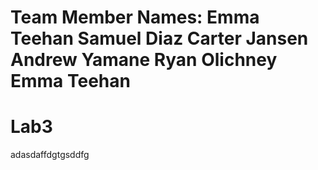 Team Member Names:
Emma Teehan
Samuel Diaz
Carter Jansen
Andrew Yamane
Ryan Olichney
Emma Teehan
=======
# Lab3
adasdaffdgtgsddfg
